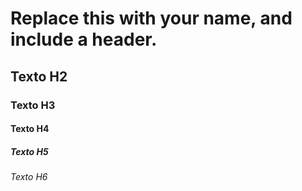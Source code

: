 # Replace this with your name, and include a header.
## Texto H2
### Texto H3
#### Texto H4
##### Texto H5
###### Texto H6
